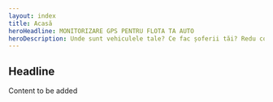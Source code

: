 ```yaml
---
layout: index
title: Acasă
heroHeadline: MONITORIZARE GPS PENTRU FLOTA TA AUTO
heroDescription: Unde sunt vehiculele tale? Ce fac șoferii tăi? Redu costurile cu pâna la 30% lunar!
---
```


## Headline

Content to be added
